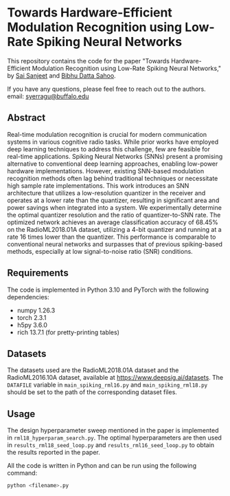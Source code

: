 # Towards Hardware-Efficient Modulation Recognition using Low-Rate Spiking Neural Networks

This repository contains the code for the paper "Towards Hardware-Efficient Modulation Recognition using Low-Rate Spiking Neural Networks," by [Sai Sanjeet](https://scholar.google.com/citations?user=vMHDxGIAAAAJ) and [Bibhu Datta Sahoo](https://scholar.google.com/citations?user=AuzF4ScAAAAJ).

If you have any questions, please feel free to reach out to the authors. email: syerragu@buffalo.edu

## Abstract

Real-time modulation recognition is crucial for modern communication systems in various cognitive radio tasks. While prior works have employed deep learning techniques to address this challenge, few are feasible for real-time applications. Spiking Neural Networks (SNNs) present a promising alternative to conventional deep learning approaches, enabling low-power hardware implementations. However, existing SNN-based modulation recognition methods often lag behind traditional techniques or necessitate high sample rate implementations. This work introduces an SNN architecture that utilizes a low-resolution quantizer in the receiver and operates at a lower rate than the quantizer, resulting in significant area and power savings when integrated into a system. We experimentally determine the optimal quantizer resolution and the ratio of quantizer-to-SNN rate. The optimized network achieves an average classification accuracy of 68.45\% on the RadioML2018.01A dataset, utilizing a 4-bit quantizer and running at a rate 16 times lower than the quantizer. This performance is comparable to conventional neural networks and surpasses that of previous spiking-based methods, especially at low signal-to-noise ratio (SNR) conditions.

## Requirements

The code is implemented in Python 3.10 and PyTorch with the following dependencies:

- numpy 1.26.3
- torch 2.3.1
- h5py 3.6.0
- rich 13.7.1 (for pretty-printing tables)

## Datasets

The datasets used are the RadioML2018.01A dataset and the RadioML2016.10A dataset, available at https://www.deepsig.ai/datasets. The `DATAFILE` variable in `main_spiking_rml16.py` and `main_spiking_rml18.py` should be set to the path of the corresponding dataset files.

## Usage

The design hyperparameter sweep mentioned in the paper is implemented in `rml18_hyperparam_search.py`. The optimal hyperparameters are then used in `results_rml18_seed_loop.py` and `results_rml16_seed_loop.py` to obtain the results reported in the paper.

All the code is written in Python and can be run using the following command:

```bash
python <filename>.py
```
